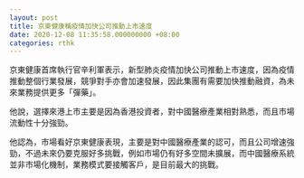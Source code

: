 ```yaml
---
layout: post
title: 京東健康稱疫情加快公司推動上市速度
date: 2020-12-08 11:35:58.000000000 +08:00
categories: rthk
---
```


京東健康首席執行官辛利軍表示，新型肺炎疫情加快公司推動上市速度，因為疫情推動整個行業發展，競爭對手亦會加速發展，因此集團有需要加快推動融資，為未來業務提供更多「彈藥」。

他說，選擇來港上市主要是因為香港投資者，對中國醫療產業相對熟悉，而且市場流動性十分強勁。

他認為，市場看好京東健康表現，主要是對中國醫療產業的認可，而且公司增速強勁，不過未來仍要克服好多挑戰，例如市場仍有好多空間未擴展，而中國醫療系統並非市場化機制，業務模式要接觸客戶，是目前最大的挑戰。
